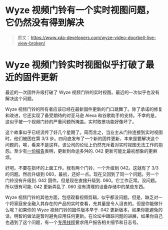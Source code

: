 # Wyze 视频门铃有一个实时视图问题，它仍然没有得到解决

> 原文：<https://www.xda-developers.com/wyze-video-doorbell-live-view-broken/>

# Wyze 视频门铃实时视图似乎打破了最近的固件更新

最近的一次固件升级打破了 Wyze 视频门铃的实时视图。最近的一次似乎也没有解决这个问题。

Wyze 视频门铃的所有者应该已经在最新固件更新的门口跳舞了。除了承诺的修复和改进，它还实现了备受期待的对亚马逊 Alexa 和谷歌助手的支持。不幸的是，这似乎被一个视频门铃的严重问题所掩盖。实时取景功能好像坏了。

这个故事似乎已经流传了好几个星期了。简而言之，当业主从门铃连接到实时视图时，他们被困在第 3/3 步。四月底发布了一个新的固件更新，本来是要解决这个问题的，唉，看来不是这样。该公司的论坛上仍然充斥着对实时视图无法工作的抱怨。至少有[一份报告](https://forums.wyzecam.com/t/wyze-video-doorbell-firmware-4-25-1-060-released-4-27-22/227142/8)表明，更新到命运多舛的. 042 更新可能比最初想象的更麻烦。

好吧。不要在损坏的上面工作。我有两个门铃，一个升级到 042。这就有了 3/3 的问题。然后升级到 060，最初，还好一点。现在又回到了同一个问题。另一个门铃没有升级到. 042 固件。但是现在直接升级到. 060。它工作正常。没问题。所以很有可能. 042 更新弄乱了. 060 没有清理的设备存储中的某些东西。

Wyze 视频门铃的其他方面，包括观看视频剪辑，似乎都没问题。但是，缺乏对一个将家庭安全融入其存在的产品的实时查看，充其量是令人沮丧的。但是你能做什么呢？如果你的 Wyze 视频门铃的固件版本早于. 042 更新版本，如果你能避免的话，明智的做法是暂时避免应用任何更新。在论坛中跟踪问题的进展，如果你自己也遇到了这个问题，有一个[专用线程](https://forums.wyzecam.com/t/stuck-at-3-of-3-authenticating-firmware-4-25-1-060/227357/5)要求用户报告相关细节和日志号。